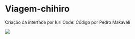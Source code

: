 # Viagem-chihiro
Criação da interface por Iuri Code.
Código por Pedro Makaveli

<img src="https://i.imgur.com/LjM2IL4.png"/>
